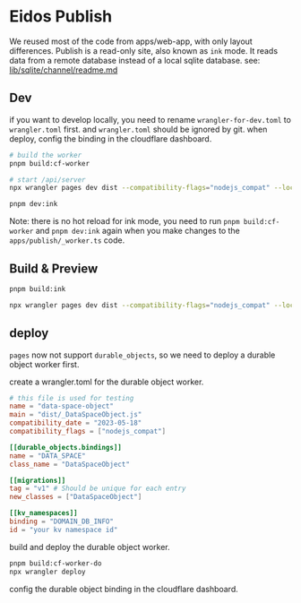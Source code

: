 # Eidos Publish

We reused most of the code from apps/web-app, with only layout differences. Publish is a read-only site, also known as `ink` mode. It reads data from a remote database instead of a local sqlite database. see: [lib/sqlite/channel/readme.md](../../lib/sqlite/channel/readme.md)

## Dev

if you want to develop locally, you need to rename `wrangler-for-dev.toml` to `wrangler.toml` first. and `wrangler.toml` should be ignored by git. when deploy, config the binding in the cloudflare dashboard.

```bash
# build the worker
pnpm build:cf-worker

# start /api/server
npx wrangler pages dev dist --compatibility-flags="nodejs_compat" --local

pnpm dev:ink
```

Note: there is no hot reload for ink mode, you need to run `pnpm build:cf-worker` and `pnpm dev:ink` again when you make changes to the `apps/publish/_worker.ts` code.

## Build & Preview

```bash
pnpm build:ink
```

```bash
npx wrangler pages dev dist --compatibility-flags="nodejs_compat" --local
```

## deploy

`pages` now not support `durable_objects`, so we need to deploy a durable object worker first.

create a wrangler.toml for the durable object worker.

```toml
# this file is used for testing
name = "data-space-object"
main = "dist/_DataSpaceObject.js"
compatibility_date = "2023-05-18"
compatibility_flags = ["nodejs_compat"]

[[durable_objects.bindings]]
name = "DATA_SPACE"
class_name = "DataSpaceObject"

[[migrations]]
tag = "v1" # Should be unique for each entry
new_classes = ["DataSpaceObject"]

[[kv_namespaces]]
binding = "DOMAIN_DB_INFO"
id = "your kv namespace id"


```

build and deploy the durable object worker.

```bash
pnpm build:cf-worker-do
npx wrangler deploy
```

config the durable object binding in the cloudflare dashboard.
